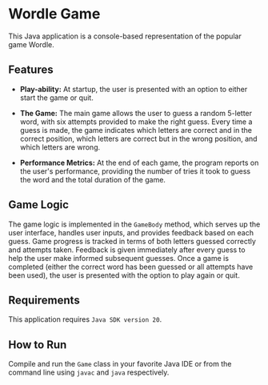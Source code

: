 # Wordle Game

This Java application is a console-based representation of the popular game Wordle.

## Features

* **Play-ability:** At startup, the user is presented with an option to either start the game or quit.

* **The Game:** The main game allows the user to guess a random 5-letter word, with six attempts provided to make the right guess. Every time a guess is made, the game indicates which letters are correct and in the correct position, which letters are correct but in the wrong position, and which letters are wrong.

* **Performance Metrics:** At the end of each game, the program reports on the user's performance, providing the number of tries it took to guess the word and the total duration of the game. 

## Game Logic

The game logic is implemented in the `GameBody` method, which serves up the user interface, handles user inputs, and provides feedback based on each guess. Game progress is tracked in terms of both letters guessed correctly and attempts taken. Feedback is given immediately after every guess to help the user make informed subsequent guesses. Once a game is completed (either the correct word has been guessed or all attempts have been used), the user is presented with the option to play again or quit.

## Requirements
This application requires `Java SDK version 20`.

## How to Run
Compile and run the `Game` class in your favorite Java IDE or from the command line using `javac` and `java` respectively.
